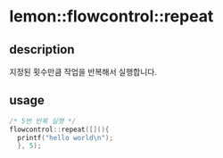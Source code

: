 lemon::flowcontrol::repeat
====

description
----
지정된 횟수만큼 작업을 반복해서 실행합니다.

usage
----
```C++
/* 5번 반복 실행 */
flowcontrol::repeat([](){
  printf("hello world\n");
  }, 5);
```
